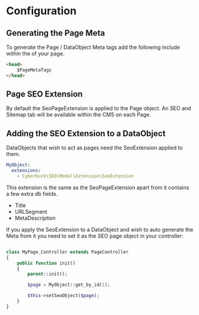 # Configuration

## Generating the Page Meta

To generate the Page / DataObject Meta tags add the following include within the <head> of your page.

```html
<head>
    $PageMetaTags
</head>
```

## Page SEO Extension

By default the SeoPageExtension is applied to the Page object. An SEO and Sitemap tab will be available within the CMS on each Page.

## Adding the SEO Extension to a DataObject

DataObjects that wish to act as pages need the SeoExtension applied to them.

```yml
MyObject:
  extensions:
    - CyberDuck\SEO\Model\Extension\SeoExtension
```

This extension is the same as the SeoPageExtension apart from it contains a few extra db fields.

  - Title
  - URLSegment
  - MetaDescription

If you apply the SeoExtension to a DataObject and wish to auto generate the Meta from it you need to set it as the SEO page object in your controller:

```php

class MyPage_Controller extends PageController
{
    public function init()
    {
        parent::init();

        $page = MyObject::get_by_id(1);

        $this->setSeoObject($page);
    }
}
``` 